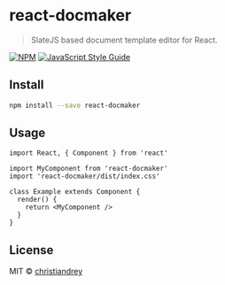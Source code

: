 # react-docmaker

> SlateJS based document template editor for React.

[![NPM](https://img.shields.io/npm/v/react-docmaker.svg)](https://www.npmjs.com/package/react-docmaker) [![JavaScript Style Guide](https://img.shields.io/badge/code_style-standard-brightgreen.svg)](https://standardjs.com)

## Install

```bash
npm install --save react-docmaker
```

## Usage

```tsx
import React, { Component } from 'react'

import MyComponent from 'react-docmaker'
import 'react-docmaker/dist/index.css'

class Example extends Component {
  render() {
    return <MyComponent />
  }
}
```

## License

MIT © [christiandrey](https://github.com/christiandrey)
